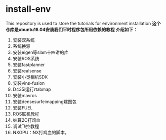 # install-env
This repository is used to store the tutorials for environment installation
**这个仓库是ubuntu16.04安装我们平时程序包所用依赖的教程**
**介绍如下：**
1. 安装双系统
2. 系统换源
3. 安装eigen等slam十四讲的库
4. 安装ROS系统
5. 安装fastplanner
6. 安装realsense
7. 安装小觅相机SDK
8. 安装vins-fusion
9. D435i运行rtabmap
10. 安装mavros
11. 安装densesurfeimapping建图包
12. 安装FUEL
13. ROS联机教程
14. 妙算2C打鸡血
15. 调试飞控教程
16. NXGPU：NX打鸡血的脚本。